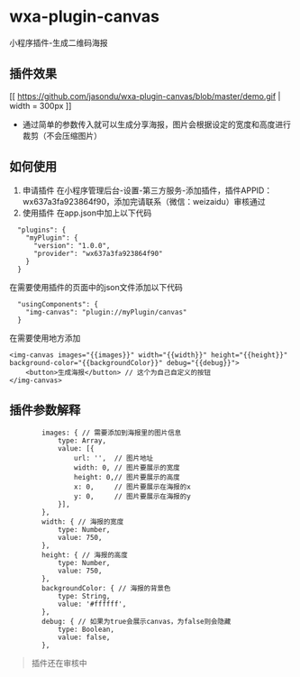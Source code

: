 # wxa-plugin-canvas
小程序插件-生成二维码海报

## 插件效果

[[ https://github.com/jasondu/wxa-plugin-canvas/blob/master/demo.gif | width = 300px ]]

- 通过简单的参数传入就可以生成分享海报，图片会根据设定的宽度和高度进行裁剪（不会压缩图片）

## 如何使用

1. 申请插件
在小程序管理后台-设置-第三方服务-添加插件，插件APPID：wx637a3fa923864f90，添加完请联系（微信：weizaidu）审核通过
2. 使用插件
在app.json中加上以下代码
```
  "plugins": {
    "myPlugin": {
      "version": "1.0.0",
      "provider": "wx637a3fa923864f90"
    }
  }
```
在需要使用插件的页面中的json文件添加以下代码
```
  "usingComponents": {
    "img-canvas": "plugin://myPlugin/canvas"
  }
```
在需要使用地方添加
```
<img-canvas images="{{images}}" width="{{width}}" height="{{height}}" background-color="{{backgroundColor}}" debug="{{debug}}">
    <button>生成海报</button> // 这个为自己自定义的按钮
</img-canvas>
```
## 插件参数解释

```
        images: { // 需要添加到海报里的图片信息
            type: Array,
            value: [{
                url: '',  // 图片地址
                width: 0, // 图片要展示的宽度
                height: 0,// 图片要展示的高度
                x: 0,     // 图片要展示在海报的x
                y: 0,     // 图片要展示在海报的y
            }],
        },
        width: { // 海报的宽度
            type: Number,
            value: 750,
        },
        height: { // 海报的高度
            type: Number,
            value: 750,
        },
        backgroundColor: { // 海报的背景色
            type: String,
            value: '#ffffff',
        },
        debug: { // 如果为true会展示canvas，为false则会隐藏
            type: Boolean,
            value: false,
        },
```
> 插件还在审核中